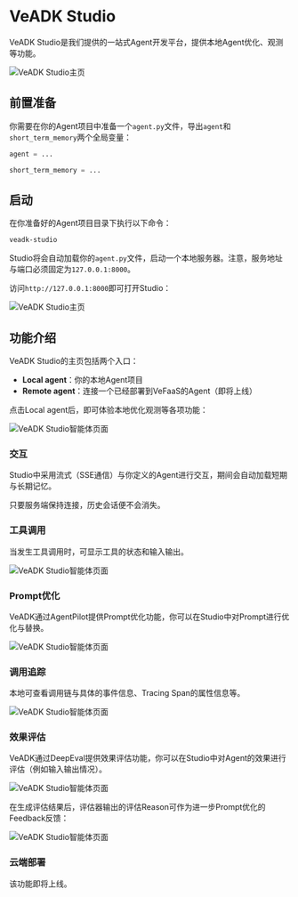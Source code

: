 # VeADK Studio

VeADK Studio是我们提供的一站式Agent开发平台，提供本地Agent优化、观测等功能。

![VeADK Studio主页](/images/veadk-studio.png)

## 前置准备

你需要在你的Agent项目中准备一个`agent.py`文件，导出`agent`和`short_term_memory`两个全局变量：

```python
agent = ...

short_term_memory = ...
```

## 启动

在你准备好的Agent项目目录下执行以下命令：

```bash
veadk-studio
```

Studio将会自动加载你的`agent.py`文件，启动一个本地服务器。注意，服务地址与端口必须固定为`127.0.0.1:8000`。

访问`http://127.0.0.1:8000`即可打开Studio：

![VeADK Studio主页](/images/veadk-studio.png)

## 功能介绍

VeADK Studio的主页包括两个入口：

- **Local agent**：你的本地Agent项目
- **Remote agent**：连接一个已经部署到VeFaaS的Agent（即将上线）

点击Local agent后，即可体验本地优化观测等各项功能：

![VeADK Studio智能体页面](/images/veadk-chat.png)

### 交互

Studio中采用流式（SSE通信）与你定义的Agent进行交互，期间会自动加载短期与长期记忆。

只要服务端保持连接，历史会话便不会消失。

### 工具调用

当发生工具调用时，可显示工具的状态和输入输出。

![VeADK Studio智能体页面](/images/veadk-tool.png)

### Prompt优化

VeADK通过AgentPilot提供Prompt优化功能，你可以在Studio中对Prompt进行优化与替换。

![VeADK Studio智能体页面](/images/veadk-refine-prompt.png)

### 调用追踪

本地可查看调用链与具体的事件信息、Tracing Span的属性信息等。

![VeADK Studio智能体页面](/images/veadk-tracing.png)

### 效果评估

VeADK通过DeepEval提供效果评估功能，你可以在Studio中对Agent的效果进行评估（例如输入输出情况）。

![VeADK Studio智能体页面](/images/veadk-evaluation.png)

在生成评估结果后，评估器输出的评估Reason可作为进一步Prompt优化的Feedback反馈：

![VeADK Studio智能体页面](/images/veadk-eval-to-refine.png)

### 云端部署

该功能即将上线。


